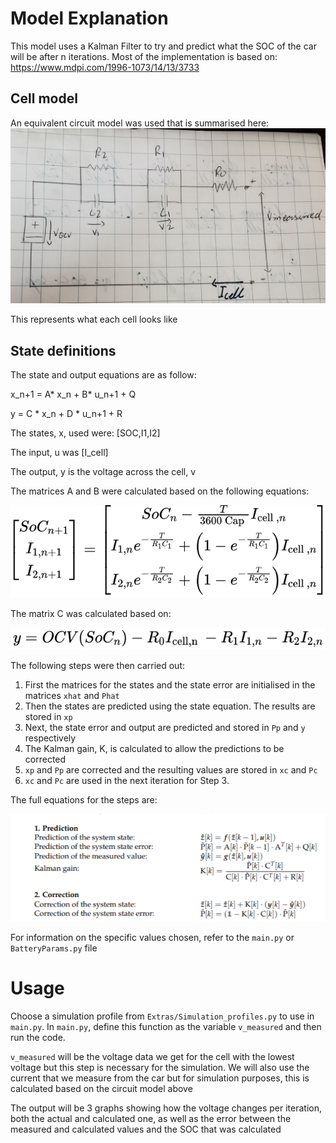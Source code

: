 
# Model Explanation

This model uses a Kalman Filter to try and predict what the SOC of the car will be after n iterations. Most of the 
implementation is based on: https://www.mdpi.com/1996-1073/14/13/3733


## Cell model
An equivalent circuit model was used that is summarised here:
![Model](Images/Model.jpg)


This represents what each cell looks like

## State definitions

The state and output equations are as follow:

x_n+1 = A* x_n + B* u_n+1 + Q

y = C * x_n + D * u_n+1 + R

The states, x, used were: [SOC,I1,I2]

The input, u was [I_cell]

The output, y is the voltage across the cell, v

The matrices A and B were calculated based on the following equations:

![A+B](Images/A+B.png)

The matrix C was calculated based on:

![C](Images/C.png)

The following steps were then carried out:

1. First the matrices for the states and the state error are initialised in the matrices `xhat` and `Phat`
2. Then the states are predicted using the state equation. The results are stored in `xp`
3. Next, the state error and output are predicted and stored in `Pp` and `y` respectively
4. The Kalman gain, K, is calculated to allow the predictions to be corrected
5. `xp` and `Pp` are corrected and the resulting values are stored in `xc` and `Pc`
6. `xc` and `Pc` are used in the next iteration for Step 3.


The full equations for the steps are:

![Method](Images/Screenshot%20(55).png)

For information on the specific values chosen, refer to the `main.py` or `BatteryParams.py` file

# Usage 
Choose a simulation profile from `Extras/Simulation_profiles.py` to use in `main.py`. In `main.py`, define this function as the variable
`v_measured` and then run the code.

`v_measured` will be the voltage data we get for the cell with the lowest voltage but this step is necessary for the simulation. We will 
also use the current that we measure from the car but for simulation purposes, this is calculated based on the circuit model above

The output will be 3 graphs showing how the voltage changes per iteration, both the actual and calculated one, as well as the error between the measured 
and calculated values and the SOC that was calculated 


